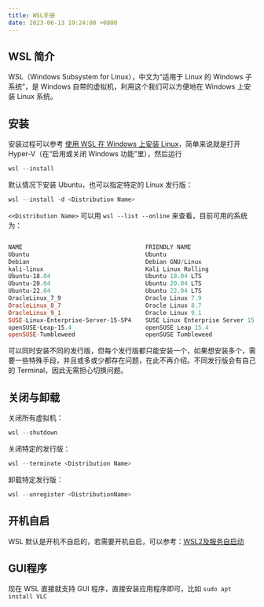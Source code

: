 ```yaml
---
title: WSL手册
date: 2023-06-13 19:24:00 +0800
---
```


## WSL 简介

WSL（Windows Subsystem for Linux），中文为“适用于 Linux 的 Windows 子系统”，是 Windows 自带的虚拟机，利用这个我们可以方便地在 Windows 上安装 Linux 系统。

## 安装

安装过程可以参考 [使用 WSL 在 Windows 上安装 Linux](https://learn.microsoft.com/zh-cn/windows/wsl/install)，简单来说就是打开 Hyper-V（在“启用或关闭 Windows 功能”里），然后运行

```powershell
wsl --install
```

默认情况下安装 Ubuntu，也可以指定特定的 Linux 发行版：

```powershell
wsl --install -d <Distribution Name>
```

`<<Distribution Name>` 可以用 `wsl --list --online` 来查看，目前可用的系统为：

```powershell

NAME                                   FRIENDLY NAME
Ubuntu                                 Ubuntu
Debian                                 Debian GNU/Linux
kali-linux                             Kali Linux Rolling
Ubuntu-18.04                           Ubuntu 18.04 LTS
Ubuntu-20.04                           Ubuntu 20.04 LTS
Ubuntu-22.04                           Ubuntu 22.04 LTS
OracleLinux_7_9                        Oracle Linux 7.9
OracleLinux_8_7                        Oracle Linux 8.7
OracleLinux_9_1                        Oracle Linux 9.1
SUSE-Linux-Enterprise-Server-15-SP4    SUSE Linux Enterprise Server 15 SP4
openSUSE-Leap-15.4                     openSUSE Leap 15.4
openSUSE-Tumbleweed                    openSUSE Tumbleweed
```

可以同时安装不同的发行版，但每个发行版都只能安装一个，如果想安装多个，需要一些特殊手段，并且或多或少都存在问题，在此不再介绍。不同发行版会有自己的 Terminal，因此无需担心切换问题。

## 关闭与卸载

关闭所有虚拟机：

```powershell
wsl --shutdown
```

关闭特定的发行版：

```powershell
wsl --terminate <Distribution Name>
```

卸载特定发行版：

```powershell
wsl --unregister <DistributionName>
```

## 开机自启

WSL 默认是开机不自启的，若需要开机自启，可以参考：[WSL2及服务自启动](https://zhuanlan.zhihu.com/p/471272756)

## GUI程序

现在 WSL 直接就支持 GUI 程序，直接安装应用程序即可，比如 `sudo apt install VLC`

